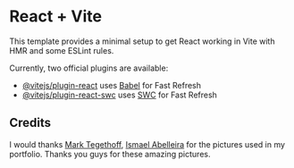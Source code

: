# React + Vite

This template provides a minimal setup to get React working in Vite with HMR and some ESLint rules.

Currently, two official plugins are available:

- [@vitejs/plugin-react](https://github.com/vitejs/vite-plugin-react/blob/main/packages/plugin-react/README.md) uses [Babel](https://babeljs.io/) for Fast Refresh
- [@vitejs/plugin-react-swc](https://github.com/vitejs/vite-plugin-react-swc) uses [SWC](https://swc.rs/) for Fast Refresh

## Credits

I would thanks [Mark Tegethoff](https://unsplash.com/fr/@tegethoff?utm_content=creditCopyText&utm_medium=referral&utm_source=unsplash), [Ismael Abelleira](https://unsplash.com/fr/@ismaelab?utm_content=creditCopyText&utm_medium=referral&utm_source=unsplash) for the pictures used in my portfolio. Thanks you guys for these amazing pictures.
